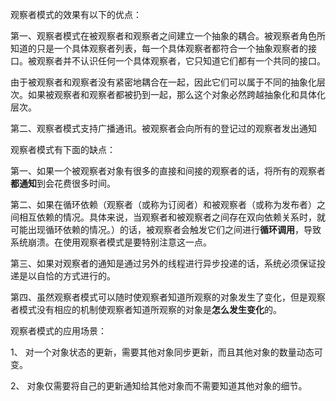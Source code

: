 观察者模式的效果有以下的优点：



第一、观察者模式在被观察者和观察者之间建立一个抽象的耦合。被观察者角色所知道的只是一个具体观察者列表，每一个具体观察者都符合一个抽象观察者的接口。被观察者并不认识任何一个具体观察者，它只知道它们都有一个共同的接口。



由于被观察者和观察者没有紧密地耦合在一起，因此它们可以属于不同的抽象化层次。如果被观察者和观察者都被扔到一起，那么这个对象必然跨越抽象化和具体化层次。



第二、观察者模式支持广播通讯。被观察者会向所有的登记过的观察者发出通知



 



观察者模式有下面的缺点：



第一、如果一个被观察者对象有很多的直接和间接的观察者的话，将所有的观察者**都通知**到会花费很多时间。



第二、如果在循环依赖（观察者（或称为订阅者）和被观察者（或称为发布者）之间相互依赖的情况。具体来说，当观察者和被观察者之间存在双向依赖关系时，就可能出现循环依赖的情况。）的话，被观察者会触发它们之间进行**循环调用**，导致系统崩溃。在使用观察者模式是要特别注意这一点。



第三、如果对观察者的通知是通过另外的线程进行异步投递的话，系统必须保证投递是以自恰的方式进行的。



第四、虽然观察者模式可以随时使观察者知道所观察的对象发生了变化，但是观察者模式没有相应的机制使观察者知道所观察的对象是**怎么发生变化**的。



 



观察者模式的应用场景： 

1、 对一个对象状态的更新，需要其他对象同步更新，而且其他对象的数量动态可变。 

2、 对象仅需要将自己的更新通知给其他对象而不需要知道其他对象的细节。